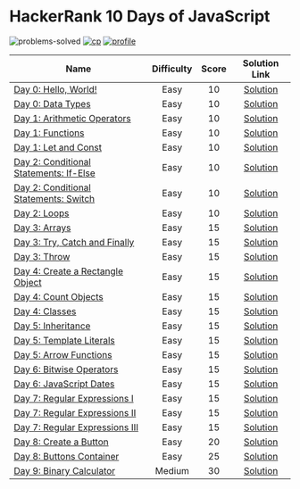 # HackerRank 10 Days of JavaScript

![problems-solved](https://img.shields.io/badge/Problems%20Solved-0/25-1f425f.svg)
[![cp](https://img.shields.io/badge/also%20see-Competitve%20Programming-1f72ff.svg)](https://github.com/anishLearnsToCode/competitive-programming)
[![profile](https://img.shields.io/badge/also%20see-My%20Hackerrank%20Profile-1f72ff.svg)](https://www.hackerrank.com/anishviewer)

| Name | Difficulty | Score | Solution Link |
|------|:----------:|:-----:|:-------------:|
| [Day 0: Hello, World!](https://www.hackerrank.com/challenges/js10-hello-world) | Easy | 10 | [Solution](day-0/hello_world.js) |
| [Day 0: Data Types](https://www.hackerrank.com/challenges/js10-data-types) | Easy | 10 | [Solution](day-0/data_types.js) |
| [Day 1: Arithmetic Operators](https://www.hackerrank.com/challenges/js10-arithmetic-operators) | Easy | 10 | [Solution](day-1/arithmetic_operators.js) |
| [Day 1: Functions](https://www.hackerrank.com/challenges/js10-function) | Easy | 10 | [Solution](day-1/functions.js) |
| [Day 1: Let and Const](https://www.hackerrank.com/challenges/js10-let-and-const) | Easy | 10 | [Solution](day-1/let_const.js) |
| [Day 2: Conditional Statements: If-Else](https://www.hackerrank.com/challenges/js10-if-else) | Easy | 10 | [Solution](day-2/if_else.js) |
| [Day 2: Conditional Statements: Switch](https://www.hackerrank.com/challenges/js10-switch) | Easy | 10 | [Solution](day-2/switch.js) |
| [Day 2: Loops](https://www.hackerrank.com/challenges/js10-loops) | Easy | 10 | [Solution](day-2/loops.js) |
| [Day 3: Arrays](https://www.hackerrank.com/challenges/js10-arrays) | Easy | 15 | [Solution](day-3/arrays.js) |
| [Day 3: Try, Catch and Finally](https://www.hackerrank.com/challenges/js10-try-catch-and-finally) | Easy | 15 | [Solution](day-3/try_catch_finally.js) |
| [Day 3: Throw](https://www.hackerrank.com/challenges/js10-throw) | Easy | 15 | [Solution](day-3/throw.js) |
| [Day 4: Create a Rectangle Object](https://www.hackerrank.com/challenges/js10-objects) | Easy | 15 | [Solution](day-4/create_rectangle_object.js) |
| [Day 4: Count Objects](https://www.hackerrank.com/challenges/js10-count-objects) | Easy | 15 | [Solution](day-4/count_objects.js) |
| [Day 4: Classes](https://www.hackerrank.com/challenges/js10-class) | Easy | 15 | [Solution](day-4/classes.js) |
| [Day 5: Inheritance](https://www.hackerrank.com/challenges/js10-inheritance) | Easy | 15 | [Solution](day-5/inheritance.js) |
| [Day 5: Template Literals](https://www.hackerrank.com/challenges/js10-template-literals) | Easy | 15 | [Solution](day-5/template_literals.js) |
| [Day 5: Arrow Functions](https://www.hackerrank.com/challenges/js10-arrows) | Easy | 15 | [Solution](day-5/arrow_functions.js) |
| [Day 6: Bitwise Operators](https://www.hackerrank.com/challenges/js10-bitwise) | Easy | 15 | [Solution]() |
| [Day 6: JavaScript Dates](https://www.hackerrank.com/challenges/js10-date) | Easy | 15 | [Solution]() |
| [Day 7: Regular Expressions I](https://www.hackerrank.com/challenges/js10-regexp-1) | Easy | 15 | [Solution]() |
| [Day 7: Regular Expressions II](https://www.hackerrank.com/challenges/js10-regexp-2) | Easy | 15 | [Solution]() |
| [Day 7: Regular Expressions III](https://www.hackerrank.com/challenges/js10-regexp-3) | Easy | 15 | [Solution]() |
| [Day 8: Create a Button](https://www.hackerrank.com/challenges/js10-create-a-button) | Easy | 20 | [Solution]() |
| [Day 8: Buttons Container](https://www.hackerrank.com/challenges/js10-buttons-container) | Easy | 25 | [Solution]() |
| [Day 9: Binary Calculator](https://www.hackerrank.com/challenges/js10-binary-calculator) | Medium | 30 | [Solution]() |
